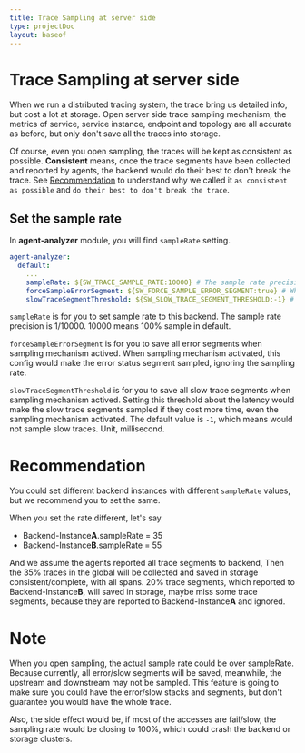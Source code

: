 ```yaml
---
title: Trace Sampling at server side
type: projectDoc
layout: baseof
---
```

# Trace Sampling at server side
When we run a distributed tracing system, the trace bring us detailed info, but cost a lot at storage.
Open server side trace sampling mechanism, the metrics of service, service instance, endpoint and topology are all accurate
as before, but only don't save all the traces into storage.

Of course, even you open sampling, the traces will be kept as consistent as possible. **Consistent** means, once the trace
segments have been collected and reported by agents, the backend would do their best to don't break the trace. See [Recommendation](#recommendation)
to understand why we called it `as consistent as possible` and `do their best to don't break the trace`.

## Set the sample rate
In **agent-analyzer** module, you will find `sampleRate` setting.

```yaml
agent-analyzer:
  default:
    ...
    sampleRate: ${SW_TRACE_SAMPLE_RATE:10000} # The sample rate precision is 1/10000. 10000 means 100% sample in default.
    forceSampleErrorSegment: ${SW_FORCE_SAMPLE_ERROR_SEGMENT:true} # When sampling mechanism activated, this config would make the error status segment sampled, ignoring the sampling rate.
    slowTraceSegmentThreshold: ${SW_SLOW_TRACE_SEGMENT_THRESHOLD:-1} # Setting this threshold about the latency would make the slow trace segments sampled if they cost more time, even the sampling mechanism activated. The default value is `-1`, which means would not sample slow traces. Unit, millisecond.
```

`sampleRate` is for you to set sample rate to this backend.
The sample rate precision is 1/10000. 10000 means 100% sample in default.

`forceSampleErrorSegment` is for you to save all error segments when sampling mechanism actived.
When sampling mechanism activated, this config would make the error status segment sampled, ignoring the sampling rate.

`slowTraceSegmentThreshold` is for you to save all slow trace segments when sampling mechanism actived.
Setting this threshold about the latency would make the slow trace segments sampled if they cost more time, even the sampling mechanism activated. The default value is `-1`, which means would not sample slow traces. Unit, millisecond.

# Recommendation
You could set different backend instances with different `sampleRate` values, but we recommend you to set the same.

When you set the rate different, let's say
* Backend-Instance**A**.sampleRate = 35
* Backend-Instance**B**.sampleRate = 55

And we assume the agents reported all trace segments to backend,
Then the 35% traces in the global will be collected and saved in storage consistent/complete, with all spans.
20% trace segments, which reported to Backend-Instance**B**, will saved in storage, maybe miss some trace segments,
because they are reported to Backend-Instance**A** and ignored.

# Note
When you open sampling, the actual sample rate could be over sampleRate. Because currently, all error/slow segments will be saved, meanwhile, the upstream and downstream may not be sampled. This feature is going to make sure you could have the error/slow stacks and segments, but don't guarantee you would have the whole trace.

Also, the side effect would be, if most of the accesses are fail/slow, the sampling rate would be closing to 100%, which could crash the backend or storage clusters.

